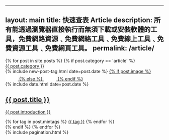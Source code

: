 ----
layout: main
title: 快速查表 Article
description: 所有能透過瀏覽器直接執行而無須下載或安裝軟體的工具，免費網路資源﹑免費網絡工具﹑免費線上工具﹑免費資源工具﹑免費網頁工具。
permalink: /article/
---

<main class="home" id="post" role="main" itemprop="mainContentOfPage" itemscope="itemscope" itemtype="http://schema.org/Blog">
    <div id="grid" class="row flex-grid">
        {% for post in site.posts %}
            {% if post.category == 'article' %}
                <article class="box-item" itemscope="itemscope" itemtype="http://schema.org/BlogPosting" itemprop="blogPost">
                    <span class="category">
                        <a href="{{ site.url }}{{ site.baseurl }}/category/{{ post.category }}">
                            <span>{{ post.category }}</span>
                        </a>
                    </span>
                    <div class="box-body">
                        <div class="cover">
                            {% include new-post-tag.html date=post.date %}
                            <a href="{{ post.url | prepend: site.baseurl }}" {%if isnewpost %}class="new-post"{% endif %}>
                                {% if post.image %}
                                    <img src="/assets/img/placeholder.png" data-url="{{ post.image }}" class="preload">
                                {% else %}
                                    <img src="/assets/img/placeholder.png" data-url="/assets/img/off.jpg" class="preload">
                                {% endif %}
                            </a>
                        </div>
                        <div class="box-info">
                            <meta itemprop="datePublished" content="{{ post.date | date_to_xmlschema }}">
                            <time itemprop="datePublished" datetime="{{ post.date | date_to_xmlschema }}" class="date">
                                {% include date.html date=post.date %}
                            </time>
                            <a class="post-link" href="{{ post.url | prepend: site.baseurl }}">
                                <h2 class="post-title" itemprop="name">
                                    {{ post.title }}
                                </h2>
                            </a>
                            <a class="post-link" href="{{ post.url | prepend: site.baseurl }}">
                                <p class="description">{{ post.introduction }}</p>
                            </a>
                            <div class="tags">
                                {% for tag in post.mintags %}
                                    <a href="{{ site.baseurl}}/tags/#{{tag | slugify }}">{{ tag }}</a>
                                {% endfor %}
                            </div>
                        </div>
                    </div>
                </article>
            {% endif %}
        {% endfor %}
    </div>
    {% include pagination.html %}
</main>